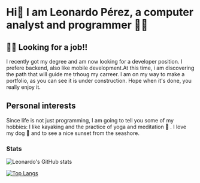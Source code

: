 # Hi👋 I am Leonardo Pérez, a computer analyst and programmer :man_technologist:

## :raising_hand_man: Looking for a job!!

I recently got my degree and am now looking for a developer position.
I prefere backend, also like mobile development.At this time, i am discovering the path that will guide me trhoug my carreer.
I am on my way to make a portfolio, as you can see it is under construction. Hope when it's done, you really enjoy it.

## Personal interests

Since life is not just programming, I am going to tell you some of my hobbies:
I like kayaking and the practice of yoga and meditation :lotus_position: . I love my dog :dog: and to see a nice sunset from the seashore.

### Stats

![Leonardo's GitHub stats](https://github-readme-stats.vercel.app/api?username=leoperez0782&show_icons=true&theme=gruvbox)


[![Top Langs](https://github-readme-stats.vercel.app/api/top-langs/?username=leoperez0782&layout=compact&theme=gruvbox&show_icons=true)](https://github.com/leoperez0782/github-readme-stats)
